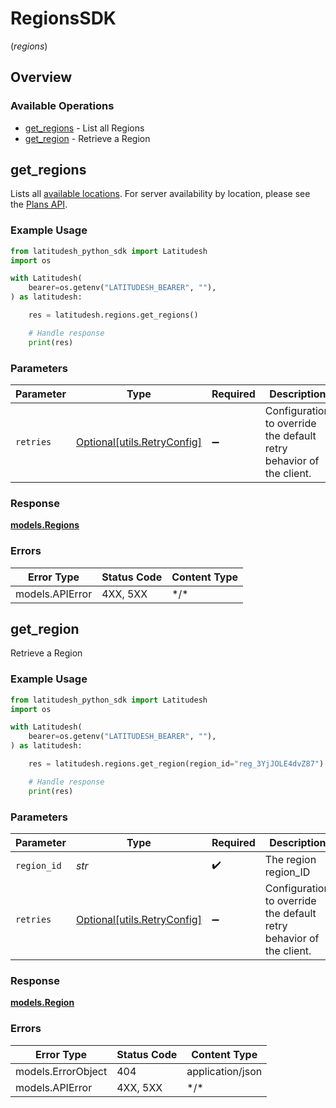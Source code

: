 # RegionsSDK
(*regions*)

## Overview

### Available Operations

* [get_regions](#get_regions) - List all Regions
* [get_region](#get_region) - Retrieve a Region

## get_regions

Lists all [available locations](https://latitude.sh/locations). For server availability by location, please see the [Plans API](/reference/get-plans).



### Example Usage

```python
from latitudesh_python_sdk import Latitudesh
import os

with Latitudesh(
    bearer=os.getenv("LATITUDESH_BEARER", ""),
) as latitudesh:

    res = latitudesh.regions.get_regions()

    # Handle response
    print(res)

```

### Parameters

| Parameter                                                           | Type                                                                | Required                                                            | Description                                                         |
| ------------------------------------------------------------------- | ------------------------------------------------------------------- | ------------------------------------------------------------------- | ------------------------------------------------------------------- |
| `retries`                                                           | [Optional[utils.RetryConfig]](../../models/utils/retryconfig.md)    | :heavy_minus_sign:                                                  | Configuration to override the default retry behavior of the client. |

### Response

**[models.Regions](../../models/regions.md)**

### Errors

| Error Type      | Status Code     | Content Type    |
| --------------- | --------------- | --------------- |
| models.APIError | 4XX, 5XX        | \*/\*           |

## get_region

Retrieve a Region

### Example Usage

```python
from latitudesh_python_sdk import Latitudesh
import os

with Latitudesh(
    bearer=os.getenv("LATITUDESH_BEARER", ""),
) as latitudesh:

    res = latitudesh.regions.get_region(region_id="reg_3YjJOLE4dvZ87")

    # Handle response
    print(res)

```

### Parameters

| Parameter                                                           | Type                                                                | Required                                                            | Description                                                         |
| ------------------------------------------------------------------- | ------------------------------------------------------------------- | ------------------------------------------------------------------- | ------------------------------------------------------------------- |
| `region_id`                                                         | *str*                                                               | :heavy_check_mark:                                                  | The region region_ID                                                |
| `retries`                                                           | [Optional[utils.RetryConfig]](../../models/utils/retryconfig.md)    | :heavy_minus_sign:                                                  | Configuration to override the default retry behavior of the client. |

### Response

**[models.Region](../../models/region.md)**

### Errors

| Error Type         | Status Code        | Content Type       |
| ------------------ | ------------------ | ------------------ |
| models.ErrorObject | 404                | application/json   |
| models.APIError    | 4XX, 5XX           | \*/\*              |